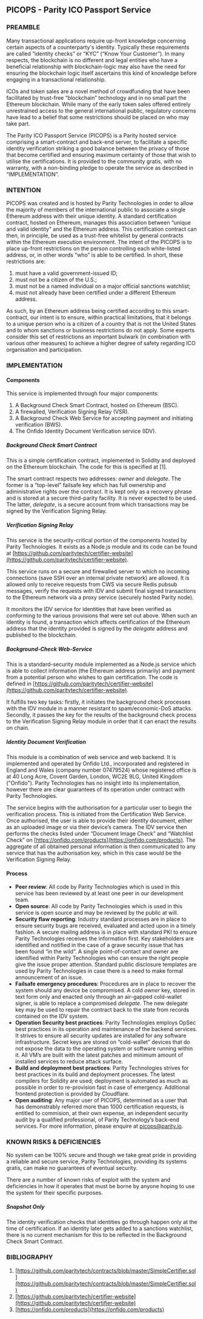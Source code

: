 ## PICOPS - Parity ICO Passport Service

### PREAMBLE

Many transactional applications require up-front knowledge concerning certain aspects of a counterparty's identity. Typically these requirements are called “identity checks” or “KYC” (“Know Your Customer”). In many respects, the blockchain is no different and legal entities who have a beneficial relationship with blockchain-logic may also have the need for ensuring the blockchain logic itself ascertains this kind of knowledge before engaging in a transactional relationship.

ICOs and token sales are a novel method of crowdfunding that have been facilitated by trust-free “blockchain” technology and in no small part the Ethereum blockchain. While many of the early token sales offered entirely unrestrained access to the general international public, regulatory concerns have lead to a belief that some restrictions should be placed on who may take part.

The Parity ICO Passport Service (PICOPS) is a Parity hosted service comprising a smart-contract and back-end server, to facilitate a specific identity verification striking a good balance between the privacy of those that become certified and ensuring maximum certainty of those that wish to utilise the certifications. It is provided to the community gratis, with no warranty, with a non-binding pledge to operate the service as described in “IMPLEMENTATION”.

### INTENTION

PICOPS was created and is hosted by Parity Technologies in order to allow the majority of members of the international public to associate a single Ethereum address with their unique identity. A standard certification contract, hosted on Ethereum, manages this association between “unique and valid identity” and the Ethereum address. This certification contract can then, in principle, be used as a trust-free whitelist by general contracts within the Ethereum execution environment.
The intent of the PICOPS is to place up-front restrictions on the person controlling each white-listed address, or, in other words “who” is able to be certified. In short, these restrictions are:

1. must have a valid government-issued ID;
1. must not be a citizen of the U.S.;
1. must not be a named individual on a major official sanctions watchlist;
1. must not already have been certified under a different Ethereum address.

As such, by an Ethereum address being certified according to this smart-contract, our intent is to ensure, within practical limitations, that it belongs to a unique person who is a citizen of a country that is not the United States and to whom sanctions or business restrictions do not apply. Some experts consider this set of restrictions an important bulwark (in combination with various other measures) to achieve a higher degree of safety regarding ICO organisation and participation.

### IMPLEMENTATION

#### Components

This service is implemented through four major components:

1. A Background Check  Smart Contract, hosted on Ethereum (BSC).
1. A firewalled, Verification Signing Relay (VSR).
1. A Background Check Web Service for accepting payment and initiating verification (BWS).
1. The Onfido Identity Document Verification service (IDV).

##### Background Check Smart Contract

This is a simple certification contract, implemented in Solidity and deployed on the Ethereum blockchain. The code for this is specified at [1].

The smart contract respects two addresses: *owner* and *delegate*. The former is a “top-level” failsafe key which has full ownership and administrative rights over the contract. It is kept only as a recovery phrase and is stored at a secure third-parity facility. It is never expected to be used. The latter, *delegate*, is a secure account from which transactions may be signed by the Verification Signing Relay.

##### Verification Signing Relay

This service is the security-critical portion of the components hosted by Parity Technologies. It exists as a Node.js module and its code can be found at [https://github.com/paritytech/certifier-website](https://github.com/paritytech/certifier-website).

This service runs on a secure and firewalled server to which no incoming connections (save SSH over an internal private network) are allowed. It is allowed only to receive requests from CWS via secure Redis pubsub messages, verify the requests with IDV and submit final signed transactions to the Ethereum network via a proxy service (securely hosted Parity node).

It monitors the IDV service for identities that have been verified as conforming to the various provisions that were set out above. When such an identity is found, a transaction which affects certification of the Ethereum address that the identity provided is signed by the *delegate* address and published to the blockchain.

##### Background-Check Web-Service

This is a standard-security module implemented as a Node.js service which is able to collect information (the Ethereum address primarily) and payment from a potential person who wishes to gain certification. The code is defined in [https://github.com/paritytech/certifier-website](https://github.com/paritytech/certifier-website).

It fulfills two key tasks: firstly, it initiates the background check processes with the IDV module in a manner resistant to spam/economic-DoS attacks. Secondly, it passes the key for the results of the background check process to the Verification Signing Relay module in order that it can enact the results on chain.

##### Identity Document Verification

This module is a combination of web service and web backend. It is implemented and operated by Onfido Ltd., incorporated and registered in England and Wales (company number 07479524) whose registered office is at 40 Long Acre, Covent Garden, London, WC2E 9LG, United Kingdom ("Onfido"). Parity Technologies has no insight into its implementation, however there are clear guarantees of its operation under contract with Parity Technologies.

The service begins with the authorisation for a particular user to begin the verification process. This is initiated from the Certification Web Service. Once authorised, the user is able to provide their identity document, either as an uploaded image or via their device’s camera. The IDV service then performs the checks listed under “Document Image Check” and “Watchlist Check” on [https://onfido.com/products](https://onfido.com/products). The aggregate of all obtained personal information is then communicated to any service that has the authorisation key, which in this case would be the Verification Signing Relay.

#### Process

* **Peer review**: All code by Parity Technologies which is used in this service has been reviewed by at least one peer in our development team.
* **Open source**: All code by Parity Technologies which is used in this service is open source and may be reviewed by the public at will.
* **Security flaw reporting**: Industry standard processes are in place to ensure security bugs are received, evaluated and acted upon in a timely fashion. A secure mailing address is in place with standard PKI to ensure Parity Technologies receives the information first. Key stakeholders are identified and notified in the case of a grave security issue that has been found “in the wild”. A single point-of-contact and owner are identified within Parity Technologies who can ensure the right people give the issue proper attention. Standard public disclosure templates are used by Parity Technologies in case there is a need to make formal announcement of an issue.
* **Failsafe emergency procedures**: Procedures are in place to recover the system should any device be compromised. A cold *owner* key, stored in text form only and enacted only through an air-gapped cold-wallet signer, is able to replace a compromised *delegate*. The new delegate key may be used to repair the contract back to the state from records contained on the IDV system.
* **Operation Security best practices**: Parity Technologies employs OpSec best practices in its operation and maintenance of the backend services. It strives to ensure all security updates are installed for any software infrastructure. Secret keys are stored on “cold-wallet” devices that do not expose the data to the operating system or software running within it. All VM’s are built with the latest patches and minimum amount of installed services to reduce attack surface.
* **Build and deployment best practices**: Parity Technologies strives for best practices in its build and deployment processes. The latest compilers for Solidity are used; deployment is automated as much as possible in order to re-provision fast in case of emergency. Additional frontend protection is provided by Cloudflare.
* **Open auditing**: Any major user of PICOPS, determined as a user that has demonstrably referred more than 1000 certification requests, is entitled to commision, at their own expense, an independent security audit by a qualified professional, of Parity Technology’s back-end services. For more information, please enquire at picops@parity.io.

### KNOWN RISKS & DEFICIENCIES

No system can be 100% secure and though we take great pride in providing a reliable and secure service, Parity Technologies, providing its systems gratis, can make no guarantees of eventual security.

There are a number of known risks of exploit with the system and deficiencies in how it operates that must be borne by anyone hoping to use the system for their specific purposes.

##### Snapshot Only

The identity verification checks that identities go through happen only at the time of certification. If an identity later gets added to a sanctions watchlist, there is no current mechanism for this to be reflected in the Background Check Smart Contract.

### BIBLIOGRAPHY

1. [https://github.com/paritytech/contracts/blob/master/SimpleCertifier.sol](https://github.com/paritytech/contracts/blob/master/SimpleCertifier.sol)
1. [https://github.com/paritytech/certifier-website](https://github.com/paritytech/certifier-website)
1. [https://onfido.com/products](https://onfido.com/products)
